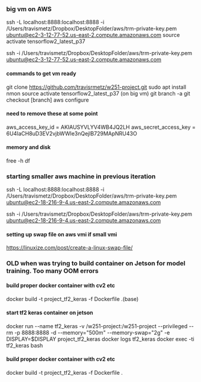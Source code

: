 
### big vm on AWS
ssh -L localhost:8888:localhost:8888 -i /Users/travismetz/Dropbox/DesktopFolder/aws/trm-private-key.pem ubuntu@ec2-3-12-77-52.us-east-2.compute.amazonaws.com
source activate tensorflow2_latest_p37


ssh -i /Users/travismetz/Dropbox/DesktopFolder/aws/trm-private-key.pem ubuntu@ec2-3-12-77-52.us-east-2.compute.amazonaws.com

#### commands to get vm ready
git clone https://github.com/travisrmetz/w251-project.git
sudo apt install nmon
source activate tensorflow2_latest_p37 (on big vm)
git branch -a
git checkout [branch]
aws configure 
#### need to remove these at some point
aws_access_key_id = AKIAUSYVLYV4WB4JQ2LH
aws_secret_access_key = 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

#### memory and disk
free -h
df


### starting smaller aws machine in previous iteration

ssh -L localhost:8888:localhost:8888 -i /Users/travismetz/Dropbox/DesktopFolder/aws/trm-private-key.pem ubuntu@ec2-18-216-9-4.us-east-2.compute.amazonaws.com

ssh -i /Users/travismetz/Dropbox/DesktopFolder/aws/trm-private-key.pem ubuntu@ec2-18-216-9-4.us-east-2.compute.amazonaws.com

#### setting up swap file on aws vmi if small vmi
https://linuxize.com/post/create-a-linux-swap-file/


### OLD when was trying to build container on Jetson for model training. Too many OOM errors

#### build proper docker container with cv2 etc
docker build -t project_tf2_keras -f Dockerfile .(base)

#### start tf2 keras container on jetson
docker run --name tf2_keras -v /w251-project:/w251-project --privileged --rm -p 8888:8888 -d --memory="500m" --memory-swap="2g" -e DISPLAY=$DISPLAY project_tf2_keras
docker logs tf2_keras
docker exec -ti tf2_keras bash


#### build proper docker container with cv2 etc
docker build -t project_tf2_keras -f Dockerfile .